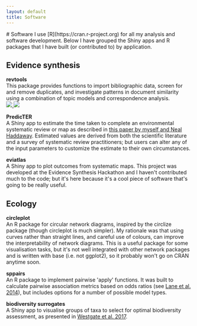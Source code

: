 ```yaml
---
layout: default
title: Software
---
```

<head>
  <!-- Global site tag (gtag.js) - Google Analytics -->
  <script async src="https://www.googletagmanager.com/gtag/js?id=UA-121833450-1"></script>
  <script>
    window.dataLayer = window.dataLayer || [];
    function gtag(){dataLayer.push(arguments);}
    gtag('js', new Date());

    gtag('config', 'UA-121833450-1');
  </script>
</head>
# Software
I use [R](https://cran.r-project.org) for all my analysis and software development. Below I have grouped the Shiny apps and R packages that I have built (or contributed to) by application.

## Evidence synthesis
**revtools**<br>
This package provides functions to import bibliographic data, screen for and remove duplicates, and investigate patterns in document similarity using a combination of topic models and correspondence analysis.
<br>
<a href="https://cran.r-project.org/package=revtools" title="CRAN::revtools">
  <img src="http://www.r-pkg.org/badges/version-last-release/revtools">
</a>
<a href="https://cran.r-project.org/package=revtools" title="CRAN::revtools">
  <img src="https://cranlogs.r-pkg.org/badges/grand-total/revtools">
</a>
<a href="https://revtools.net" title="Homepage" target="_blank" rel="noopener">
  <i class="fa fa-home fa-2x" style="color:#727272"></i>
</a>
<a href="https://github.com/mjwestgate/revtools"
  title="GitHub"
  target="_blank"
  rel="noopener">
  <i class="fa fa-github fa-2x" style="color:#727272"></i>
</a>
<a href="/assets/pubs/2019_Westgate_revtools_bioRxiv_v2.pdf"
  target="_blank"
  title="PDF">
  <i class="fa fa-file-pdf-o fa-2x" style="color:#727272"></i>
</a>

**PredicTER**<br>
A Shiny app to estimate the time taken to complete an environmental systematic review or map as described in <a href="https://doi.org/10.1111/cobi.13231"
  title="ConsBiol"
  target="_blank"
  rel="noopener">this paper by myself and Neal Haddaway</a>. Estimated values are derived from both the scientific literature and a survey of systematic review practitioners; but users can alter any of the input parameters to customize the estimate to their own circumstances.
<br>
<a href="https://predicter.org"
  title="Homepage"
  target="_blank"
  rel="noopener">
  <i class="fa fa-home fa-2x" style="color:#727272"></i>
</a>
<a href="https://github.com/mjwestgate/PredicTER"
  title="GitHub"
  target="_blank"
  rel="noopener">
  <i class="fa fa-github fa-2x" style="color:#727272"></i>
</a>
<a href="/assets/pubs/2018_Haddaway_biorxiv.pdf"
  target="_blank"
  title="PDF">
  <i class="fa fa-file-pdf-o fa-2x" style="color:#727272"></i>
</a>

**eviatlas**<br>
A Shiny app to plot outcomes from systematic maps. This project was developed at the Evidence Synthesis Hackathon and I haven't contributed much to the code; but it's here because it's a cool piece of software that's going to be really useful.<br>
<a href="https://github.com/ESHackathon/eviatlas"
  title="GitHub"
  target="_blank"
  rel="noopener">
  <i class="fa fa-github fa-2x" style="color:#727272"></i>
</a>


## Ecology
**circleplot**<br>
An R package for circular network diagrams, inspired by the circlize package (though circleplot is much simpler). My rationale was that using curves rather than straight lines, and careful use of colours, can improve the interpretability of network diagrams. This is a useful package for some visualisation tasks, but it's not well integrated with other network packages and is written with base (i.e. not ggplot2), so it probably won't go on CRAN anytime soon.<br>
<a href="https://github.com/mjwestgate/circleplot"
  title="GitHub"
  target="_blank"
  rel="noopener">
  <i class="fa fa-github fa-2x" style="color:#727272"></i>
</a>

**sppairs**<br>
An R package to implement pairwise 'apply' functions. It was built to calculate pairwise association metrics based on odds ratios (see <a href="https://doi.org/10.1002/ece3.1182" target="_blank" rel="noopener">Lane et al. 2014</a>), but includes options for a number of possible model types.<br>
<a href="https://github.com/mjwestgate/sppairs"
  title="GitHub"
  target="_blank"
  rel="noopener">
  <i class="fa fa-github fa-2x" style="color:#727272"></i>
</a>
<a href="/assets/docs/pubs/2014_Lane_EcolEvol.pdf"
  target="_blank"
  title="PDF">
  <i class="fa fa-file-pdf-o fa-2x" style="color:#727272"></i>
</a>

**biodiversity surrogates**<br>
A Shiny app to visualise groups of taxa to select for optimal biodiversity assessment, as presented in <a href="https://doi.org/10.1111/ecog.02318" target="_blank" rel="noopener">Westgate et al. 2017</a>.<br>
<a href="https://github.com/mjwestgate/biodiversity_surrogates"
  title="GitHub"
  target="_blank"
  rel="noopener">
  <i class="fa fa-github fa-2x" style="color:#727272"></i>
</a>
<a href="/assets/docs/pubs/2017_Westgate_Ecography.pdf"
  target="_blank"
  title="PDF">
  <i class="fa fa-file-pdf-o fa-2x" style="color:#727272"></i>
</a>
